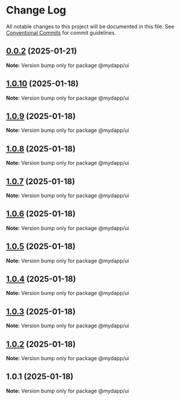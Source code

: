 # Change Log

All notable changes to this project will be documented in this file.
See [Conventional Commits](https://conventionalcommits.org) for commit guidelines.

## [0.0.2](https://github.com/taojiangcb/my-dapp-libs/compare/@mydapp/ui@1.0.10...@mydapp/ui@0.0.2) (2025-01-21)

**Note:** Version bump only for package @mydapp/ui





## [1.0.10](https://github.com/taojiangcb/my-dapp-libs/compare/@mydapp/ui@1.0.1...@mydapp/ui@1.0.10) (2025-01-18)

**Note:** Version bump only for package @mydapp/ui





## [1.0.9](https://github.com/taojiangcb/my-dapp-libs/compare/@mydapp/ui@1.0.1...@mydapp/ui@1.0.9) (2025-01-18)

**Note:** Version bump only for package @mydapp/ui





## [1.0.8](https://github.com/taojiangcb/my-dapp-libs/compare/@mydapp/ui@1.0.1...@mydapp/ui@1.0.8) (2025-01-18)

**Note:** Version bump only for package @mydapp/ui





## [1.0.7](https://github.com/taojiangcb/my-dapp-libs/compare/@mydapp/ui@1.0.1...@mydapp/ui@1.0.7) (2025-01-18)

**Note:** Version bump only for package @mydapp/ui





## [1.0.6](https://github.com/taojiangcb/my-dapp-libs/compare/@mydapp/ui@1.0.1...@mydapp/ui@1.0.6) (2025-01-18)

**Note:** Version bump only for package @mydapp/ui





## [1.0.5](https://github.com/taojiangcb/my-dapp-libs/compare/@mydapp/ui@1.0.1...@mydapp/ui@1.0.5) (2025-01-18)

**Note:** Version bump only for package @mydapp/ui





## [1.0.4](https://github.com/taojiangcb/my-dapp-libs/compare/@mydapp/ui@1.0.1...@mydapp/ui@1.0.4) (2025-01-18)

**Note:** Version bump only for package @mydapp/ui





## [1.0.3](https://github.com/taojiangcb/my-dapp-libs/compare/@mydapp/ui@1.0.1...@mydapp/ui@1.0.3) (2025-01-18)

**Note:** Version bump only for package @mydapp/ui





## [1.0.2](https://github.com/taojiangcb/my-dapp-libs/compare/@mydapp/ui@1.0.1...@mydapp/ui@1.0.2) (2025-01-18)

**Note:** Version bump only for package @mydapp/ui





## 1.0.1 (2025-01-18)

**Note:** Version bump only for package @mydapp/ui
